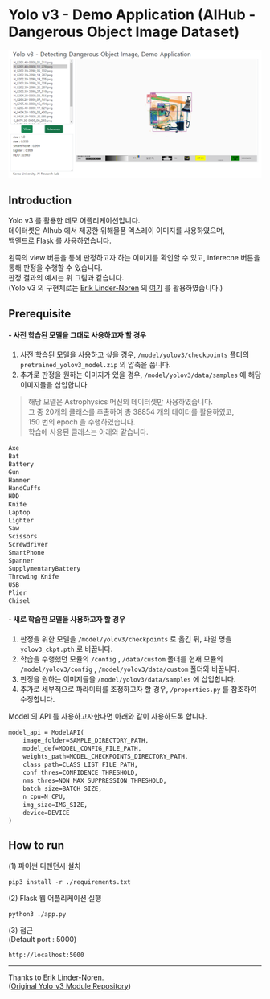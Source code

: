 # Yolo v3 - Demo Application (AIHub - Dangerous Object Image Dataset)

![demo_application](https://github.com/ByeongGil-Jung/Yolo_v3-Dangerous-Object-Image-Demo-Application/blob/master/github/img/thumbnail.png)

## Introduction
Yolo v3 를 활용한 데모 어플리케이션입니다.  
데이터셋은 AIhub 에서 제공한 위해물품 엑스레이 이미지를 사용하였으며,  
백엔드로 Flask 를 사용하였습니다.  
  
왼쪽의 view 버튼을 통해 판정하고자 하는 이미지를 확인할 수 있고, inferecne 버튼을 통해 판정을 수행할 수 있습니다.  
판정 결과의 예시는 위 그림과 같습니다.  
(Yolo v3 의 구현체로는 [Erik Linder-Noren](https://github.com/eriklindernoren) 의  [여기](https://github.com/eriklindernoren/PyTorch-YOLOv3) 를 활용하였습니다.)

## Prerequisite
#### - 사전 학습된 모델을 그대로 사용하고자 할 경우
1. 사전 학습된 모델을 사용하고 싶을 경우, `/model/yolov3/checkpoints` 폴더의 `pretrained_yolov3_model.zip` 의 압축을 풉니다.
2. 추가로 판정을 원하는 이미지가 있을 경우, `/model/yolov3/data/samples` 에 해당 이미지들을 삽입합니다.  

> 해당 모델은 Astrophysics 머신의 데이터셋만 사용하였습니다.  
> 그 중 20개의 클래스를 추출하여 총 38854 개의 데이터를 활용하였고,  
> 150 번의 epoch 을 수행하였습니다.  
> 학습에 사용된 클래스는 아래와 같습니다.
```
Axe
Bat
Battery
Gun
Hammer
HandCuffs
HDD
Knife
Laptop
Lighter
Saw
Scissors
Screwdriver
SmartPhone
Spanner
SupplymentaryBattery
Throwing Knife
USB
Plier
Chisel
```

#### - 새로 학습한 모델을 사용하고자 할 경우
1. 판정을 위한 모델을 `/model/yolov3/checkpoints` 로 옮긴 뒤, 파일 명을 `yolov3_ckpt.pth` 로 바꿉니다.
2. 학습을 수행했던 모듈의 `/config` , `/data/custom` 폴더를 현재 모듈의 `/model/yolov3/config` , `/model/yolov3/data/custom` 폴더와 바꿉니다.
3. 판정을 원하는 이미지들을 `/model/yolov3/data/samples` 에 삽입합니다.
4. 추가로 세부적으로 파라미터를 조정하고자 할 경우, `/properties.py` 를 참조하여 수정합니다.

Model 의 API 를 사용하고자한다면 아래와 같이 사용하도록 합니다.
```
model_api = ModelAPI(
    image_folder=SAMPLE_DIRECTORY_PATH,
    model_def=MODEL_CONFIG_FILE_PATH,
    weights_path=MODEL_CHECKPOINTS_DIRECTORY_PATH,
    class_path=CLASS_LIST_FILE_PATH,
    conf_thres=CONFIDENCE_THRESHOLD,
    nms_thres=NON_MAX_SUPPRESSION_THRESHOLD,
    batch_size=BATCH_SIZE,
    n_cpu=N_CPU,
    img_size=IMG_SIZE,
    device=DEVICE
)
```

## How to run
(1) 파이썬 디펜던시 설치
```
pip3 install -r ./requirements.txt
```
(2) Flask 웹 어플리케이션 실행
```
python3 ./app.py
```
(3) 접근  
(Default port : 5000)
```
http://localhost:5000
```

---
Thanks to [Erik Linder-Noren](https://github.com/eriklindernoren).  
([Original Yolo_v3 Module Repository](https://github.com/eriklindernoren/PyTorch-YOLOv3))
